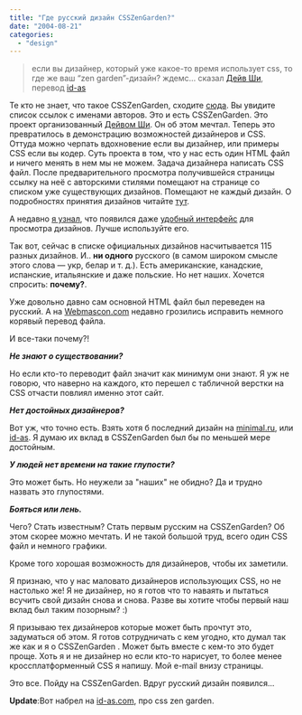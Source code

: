 ```yaml
---
title: "Где русский дизайн CSSZenGarden?"
date: "2004-08-21"
categories: 
  - "design"
---
```


> если вы дизайнер, который уже какое-то время использует css, то где же ваш “zen garden”-дизайн? ждемс… сказал [Дейв Ши](http://www.mezzoblue.com/), перевод [id-as](http://ru.id-as.com/)

Те кто не знает, что такое CSSZenGarden, сходите [сюда](http://www.mezzoblue.com/zengarden/alldesigns/). Вы увидите список ссылок с именами авторов. Это и есть CSSZenGarden. Это проект организованный [Дейвом Ши](http://www.mezzoblue.com/). Он об этом мечтал. Теперь это превратилось в демонстрацию возможностей дизайнеров и CSS. Оттуда можно черпать вдохновение если вы дизайнер, или примеры CSS если вы кодер. Суть проекта в том, что у нас есть один HTML файл и ничего менять в нем мы не можем. Задача дизайнера написать CSS файл. После предварительного просмотра получившейся страницы ссылку на неё с авторскими стилями помещают на странице со списком уже существующих дизайнов. Помещают не каждый дизайн. О подробностях принятия дизайнов читайте [тут](http://www.mezzoblue.com/zengarden/submit/).

А недавно [я узнал](http://www.webmascon.com/daily/?postid=111), что появился даже [удобный интерфейс](http://csszengarden.coret.org/) для просмотра дизайнов. Лучше используйте его.

Так вот, сейчас в списке официальных дизайнов насчитывается 115 разных дизайнов. И.. **ни одного** русского (в самом широком смысле этого слова — укр, белар и т. д.). Есть американские, канадские, испанские, итальянские и даже польские. Но нет наших. Хочется спросить: **почему?**.

Уже довольно давно сам основной HTML файл был переведен на русский. А на [Webmascon.com](http://webmascon.com/) недавно грозились исправить немного корявый перевод файла.

И все-таки почему?!

**_Не знают о существовании?_**

Но если кто-то переводит файл значит как минимум они знают. Я уж не говорю, что наверно на каждого, кто перешел с табличной верстки на CSS отчасти повлиял именно этот сайт.

**_Нет достойных дизайнеров?_**

Вот уж, что точно есть. Взять хотя б последний дизайн на [minimal.ru](http://minimal.ru/), или [id-as](http://ru.id-as.com/). Я думаю их вклад в CSSZenGarden был бы по меньшей мере достойным.

**_У людей нет времени на такие глупости?_**

Это может быть. Но неужели за "наших" не обидно? Да и трудно назвать это глупостями.

**_Бояться или лень._**

Чего? Стать известным? Стать первым русским на CSSZenGarden? Об этом скорее можно мечтать. И не такой большой труд, всего один CSS файл и немного графики.

Кроме того хорошая возможность для дизайнеров, чтобы их заметили.

Я признаю, что у нас маловато дизайнеров использующих CSS, но не настолько же! Я не дизайнер, но я готов что то наваять и пытаться всучить свой дизайн снова и снова. Разве вы хотите чтобы первый наш вклад был таким позорным? :)

Я призываю тех дизайнеров которые может быть прочтут это, задуматься об этом. Я готов сотрудничать с кем угодно, кто думал так же как и я о CSSZenGarden . Может быть вместе с кем-то это будет проще. Хоть я и не дизайнер но если кто-то нарисует, то более менее кроссплатформенный CSS я напишу. Мой e-mail внизу страницы.

Это все. Пойду на CSSZenGarden. Вдруг русский дизайн появился...

**Update**:Вот набрел на [id-as.com](http://ru.id-as.com/04/0304a.html#mar1904), про css zen garden.
